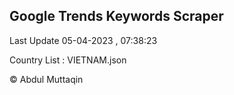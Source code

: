

## Google Trends Keywords Scraper 
 
Last Update 05-04-2023 , 07:38:23

Country List :
VIETNAM.json



© Abdul Muttaqin 
